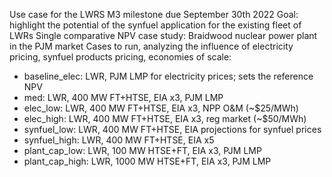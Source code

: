 Use case for the LWRS M3 milestone due September 30th 2022
Goal: highlight the potential of the synfuel application for the existing fleet of LWRs
Single comparative NPV case study: Braidwood nuclear power plant in the PJM market
Cases to run, analyzing the influence of electricity pricing, synfuel products pricing, economies of scale: 
- baseline_elec: LWR, PJM LMP for electricity prices; sets the reference NPV
- med: LWR, 400 MW FT+HTSE, EIA x3, PJM LMP
- elec_low: LWR, 400 MW FT+HTSE, EIA x3, NPP O&M (~$25/MWh)
- elec_high: LWR, 400 MW FT+HTSE, EIA x3, reg market (~$50/MWh)
- synfuel_low: LWR, 400 MW FT+HTSE, EIA projections for synfuel prices
- synfuel_high: LWR, 400 MW FT+HTSE, EIA x5
- plant_cap_low: LWR, 100 MW HTSE+FT, EIA x3, PJM LMP
- plant_cap_high: LWR, 1000 MW HTSE+FT, EIA x3, PJM LMP